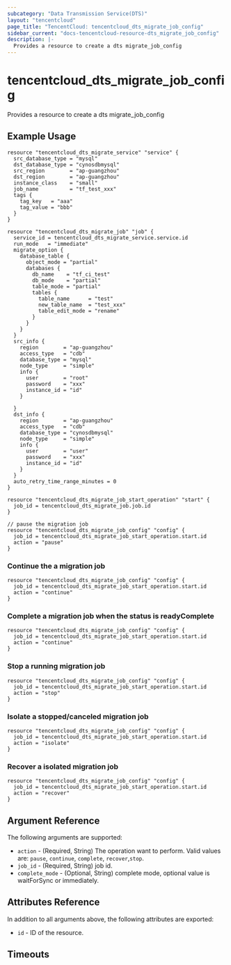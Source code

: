 ```yaml
---
subcategory: "Data Transmission Service(DTS)"
layout: "tencentcloud"
page_title: "TencentCloud: tencentcloud_dts_migrate_job_config"
sidebar_current: "docs-tencentcloud-resource-dts_migrate_job_config"
description: |-
  Provides a resource to create a dts migrate_job_config
---
```


# tencentcloud_dts_migrate_job_config

Provides a resource to create a dts migrate_job_config

## Example Usage

```hcl
resource "tencentcloud_dts_migrate_service" "service" {
  src_database_type = "mysql"
  dst_database_type = "cynosdbmysql"
  src_region        = "ap-guangzhou"
  dst_region        = "ap-guangzhou"
  instance_class    = "small"
  job_name          = "tf_test_xxx"
  tags {
    tag_key   = "aaa"
    tag_value = "bbb"
  }
}

resource "tencentcloud_dts_migrate_job" "job" {
  service_id = tencentcloud_dts_migrate_service.service.id
  run_mode   = "immediate"
  migrate_option {
    database_table {
      object_mode = "partial"
      databases {
        db_name    = "tf_ci_test"
        db_mode    = "partial"
        table_mode = "partial"
        tables {
          table_name      = "test"
          new_table_name  = "test_xxx"
          table_edit_mode = "rename"
        }
      }
    }
  }
  src_info {
    region        = "ap-guangzhou"
    access_type   = "cdb"
    database_type = "mysql"
    node_type     = "simple"
    info {
      user        = "root"
      password    = "xxx"
      instance_id = "id"
    }

  }
  dst_info {
    region        = "ap-guangzhou"
    access_type   = "cdb"
    database_type = "cynosdbmysql"
    node_type     = "simple"
    info {
      user        = "user"
      password    = "xxx"
      instance_id = "id"
    }
  }
  auto_retry_time_range_minutes = 0
}

resource "tencentcloud_dts_migrate_job_start_operation" "start" {
  job_id = tencentcloud_dts_migrate_job.job.id
}

// pause the migration job
resource "tencentcloud_dts_migrate_job_config" "config" {
  job_id = tencentcloud_dts_migrate_job_start_operation.start.id
  action = "pause"
}
```

### Continue the a migration job

```hcl
resource "tencentcloud_dts_migrate_job_config" "config" {
  job_id = tencentcloud_dts_migrate_job_start_operation.start.id
  action = "continue"
}
```

### Complete a migration job when the status is readyComplete

```hcl
resource "tencentcloud_dts_migrate_job_config" "config" {
  job_id = tencentcloud_dts_migrate_job_start_operation.start.id
  action = "continue"
}
```

### Stop a running migration job

```hcl
resource "tencentcloud_dts_migrate_job_config" "config" {
  job_id = tencentcloud_dts_migrate_job_start_operation.start.id
  action = "stop"
}
```

### Isolate a stopped/canceled migration job

```hcl
resource "tencentcloud_dts_migrate_job_config" "config" {
  job_id = tencentcloud_dts_migrate_job_start_operation.start.id
  action = "isolate"
}
```

### Recover a isolated migration job

```hcl
resource "tencentcloud_dts_migrate_job_config" "config" {
  job_id = tencentcloud_dts_migrate_job_start_operation.start.id
  action = "recover"
}
```

## Argument Reference

The following arguments are supported:

* `action` - (Required, String) The operation want to perform. Valid values are: `pause`, `continue`, `complete`, `recover`,`stop`.
* `job_id` - (Required, String) job id.
* `complete_mode` - (Optional, String) complete mode, optional value is waitForSync or immediately.

## Attributes Reference

In addition to all arguments above, the following attributes are exported:

* `id` - ID of the resource.



## Timeouts

<no value>


